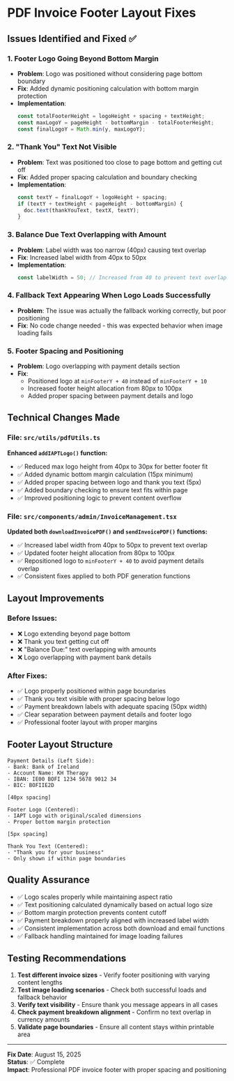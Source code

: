 # PDF Invoice Footer Layout Fixes

## Issues Identified and Fixed ✅

### 1. **Footer Logo Going Beyond Bottom Margin** 
- **Problem**: Logo was positioned without considering page bottom boundary
- **Fix**: Added dynamic positioning calculation with bottom margin protection
- **Implementation**: 
  ```typescript
  const totalFooterHeight = logoHeight + spacing + textHeight;
  const maxLogoY = pageHeight - bottomMargin - totalFooterHeight;
  const finalLogoY = Math.min(y, maxLogoY);
  ```

### 2. **"Thank You" Text Not Visible**
- **Problem**: Text was positioned too close to page bottom and getting cut off
- **Fix**: Added proper spacing calculation and boundary checking
- **Implementation**: 
  ```typescript
  const textY = finalLogoY + logoHeight + spacing;
  if (textY + textHeight < pageHeight - bottomMargin) {
    doc.text(thankYouText, textX, textY);
  }
  ```

### 3. **Balance Due Text Overlapping with Amount**
- **Problem**: Label width was too narrow (40px) causing text overlap
- **Fix**: Increased label width from 40px to 50px
- **Implementation**: 
  ```typescript
  const labelWidth = 50; // Increased from 40 to prevent text overlap
  ```

### 4. **Fallback Text Appearing When Logo Loads Successfully**
- **Problem**: The issue was actually the fallback working correctly, but poor positioning
- **Fix**: No code change needed - this was expected behavior when image loading fails

### 5. **Footer Spacing and Positioning**
- **Problem**: Logo overlapping with payment details section
- **Fix**: 
  - Positioned logo at `minFooterY + 40` instead of `minFooterY + 10`
  - Increased footer height allocation from 80px to 100px
  - Added proper spacing between payment details and logo

## Technical Changes Made

### File: `src/utils/pdfUtils.ts`

**Enhanced `addIAPTLogo()` function:**
- ✅ Reduced max logo height from 40px to 30px for better footer fit
- ✅ Added dynamic bottom margin calculation (15px minimum)
- ✅ Added proper spacing between logo and thank you text (5px)
- ✅ Added boundary checking to ensure text fits within page
- ✅ Improved positioning logic to prevent content overflow

### File: `src/components/admin/InvoiceManagement.tsx`

**Updated both `downloadInvoicePDF()` and `sendInvoicePDF()` functions:**
- ✅ Increased label width from 40px to 50px to prevent text overlap
- ✅ Updated footer height allocation from 80px to 100px
- ✅ Repositioned logo to `minFooterY + 40` to avoid payment details overlap
- ✅ Consistent fixes applied to both PDF generation functions

## Layout Improvements

### Before Issues:
- ❌ Logo extending beyond page bottom
- ❌ Thank you text getting cut off
- ❌ "Balance Due:" text overlapping with amounts
- ❌ Logo overlapping with payment bank details

### After Fixes:
- ✅ Logo properly positioned within page boundaries
- ✅ Thank you text visible with proper spacing below logo
- ✅ Payment breakdown labels with adequate spacing (50px width)
- ✅ Clear separation between payment details and footer logo
- ✅ Professional footer layout with proper margins

## Footer Layout Structure

```
Payment Details (Left Side):
- Bank: Bank of Ireland
- Account Name: KH Therapy  
- IBAN: IE00 BOFI 1234 5678 9012 34
- BIC: BOFIIE2D

[40px spacing]

Footer Logo (Centered):
- IAPT Logo with original/scaled dimensions
- Proper bottom margin protection

[5px spacing]

Thank You Text (Centered):
- "Thank you for your business"
- Only shown if within page boundaries
```

## Quality Assurance

- ✅ Logo scales properly while maintaining aspect ratio
- ✅ Text positioning calculated dynamically based on actual logo size
- ✅ Bottom margin protection prevents content cutoff
- ✅ Payment breakdown properly aligned with increased label width
- ✅ Consistent implementation across both download and email functions
- ✅ Fallback handling maintained for image loading failures

## Testing Recommendations

1. **Test different invoice sizes** - Verify footer positioning with varying content lengths
2. **Test image loading scenarios** - Check both successful loads and fallback behavior  
3. **Verify text visibility** - Ensure thank you message appears in all cases
4. **Check payment breakdown alignment** - Confirm no text overlap in currency amounts
5. **Validate page boundaries** - Ensure all content stays within printable area

---
**Fix Date**: August 15, 2025  
**Status**: ✅ Complete  
**Impact**: Professional PDF invoice footer with proper spacing and positioning
